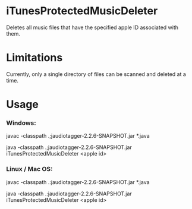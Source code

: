 # iTunesProtectedMusicDeleter
Deletes all music files that have the specified apple ID associated with them.

# Limitations
Currently, only a single directory of files can be scanned and deleted at a time.

# Usage

### Windows:  
javac -classpath .;jaudiotagger-2.2.6-SNAPSHOT.jar *.java

java -classpath .;jaudiotagger-2.2.6-SNAPSHOT.jar iTunesProtectedMusicDeleter \<apple id\>

### Linux / Mac OS:
javac -classpath .:jaudiotagger-2.2.6-SNAPSHOT.jar *.java

java -classpath .:jaudiotagger-2.2.6-SNAPSHOT.jar iTunesProtectedMusicDeleter \<apple id\>